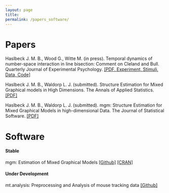 ```yaml
---
layout: page
title: 
permalink: /papers_software/
---
```


# Papers

Haslbeck J. M. B., Wood G., Witte M. (in press). Temporal dynamics of number-space interaction
in line bisection: Comment on Cleland and Bull. Quarterly Journal of Experimental Psychology. [[PDF, Experiment, Stimuli, Data, Code]](https://github.com/jmbh/bisectionpaper)

Haslbeck J. M. B., Waldorp L. J. (submitted). Structure Estimation for Mixed Graphical models in
High Dimensions. The Annals of Applied Statistics. [[PDF]](http://arxiv.org/pdf/1510.05677v1.pdf)

Haslbeck J. M. B., Waldorp L. J. (submitted). mgm: Structure Estimation for Mixed Graphical
Models in high-dimensional Data. The Journal of Statistical Software. [[PDF]](http://arxiv.org/pdf/1510.06871v1.pdf)

# Software

#### Stable

mgm: Estimation of Mixed Graphical Models [[Github]](https://github.com/jmbh/mgm) [[CRAN]](https://cran.r-project.org/web/packages/mgm/index.html)


#### Under Development

mt.analysis: Preprocessing and Analysis of mouse tracking data [[Github]](https://github.com/jmbh/mt.analysis)